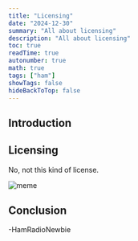 ```yaml
---
title: "Licensing"
date: "2024-12-30"
summary: "All about licensing"
description: "All about licensing"
toc: true
readTime: true
autonumber: true
math: true
tags: ["ham"]
showTags: false
hideBackToTop: false
---
```


## Introduction

## Licensing

No, not this kind of license.

![meme](/assets/memes/mclovin.jpg)

## Conclusion

\-HamRadioNewbie